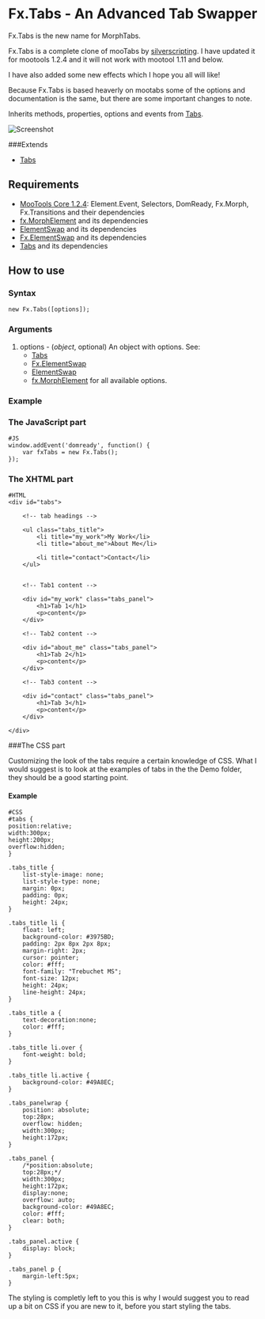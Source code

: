 Fx.Tabs - An Advanced Tab Swapper
=================================

Fx.Tabs is the new name for MorphTabs.

Fx.Tabs is a complete clone of mooTabs by [silverscripting](http://www.silverscripting.com/mootabs/). I have updated it for mootools 1.2.4 and it will not work with mootool 1.11 and below.

I have also added some new effects which I hope you all will like!

Because Fx.Tabs is based heaverly on mootabs some of the options and documentation is the same, but there are some important changes to note.

Inherits methods, properties, options and events from [Tabs][].

![Screenshot](http://github.com/vincentbluff/Fx.Tabs/raw/master/screenshot.png)

###Extends
* [Tabs][]

Requirements
------------

* [MooTools Core 1.2.4](http://mootools.net/core): Element.Event, Selectors, DomReady, Fx.Morph, Fx.Transitions and their dependencies
* [fx.MorphElement][] and its dependencies
* [ElementSwap][] and its dependencies
* [Fx.ElementSwap][] and its dependencies
* [Tabs][] and its dependencies

How to use
----------

### Syntax
	new Fx.Tabs([options]);

### Arguments

1. options - (*object*, optional) An object with options. See:
	- [Tabs][]
	- [Fx.ElementSwap][]
	- [ElementSwap][]
	- [fx.MorphElement][]
for all available options.

### Example

### The JavaScript part

	#JS
	window.addEvent('domready', function() {
		var fxTabs = new Fx.Tabs();
	});

### The XHTML part

	#HTML
	<div id="tabs">

		<!-- tab headings -->

		<ul class="tabs_title">
			<li title="my_work">My Work</li>
			<li title="about_me">About Me</li>

			<li title="contact">Contact</li>
		</ul>

			
		<!-- Tab1 content -->

		<div id="my_work" class="tabs_panel">
			<h1>Tab 1</h1>
			<p>content</p>
		</div>

		<!-- Tab2 content -->

		<div id="about_me" class="tabs_panel">
			<h1>Tab 2</h1>
			<p>content</p>
		</div>
			
		<!-- Tab3 content -->

		<div id="contact" class="tabs_panel">
			<h1>Tab 3</h1>
			<p>content</p>
		</div>
	
	</div>

###The CSS part

Customizing the look of the tabs require a certain knowledge of CSS. What I would suggest is to look at the examples of tabs in the the Demo folder, they should be a good starting point.

#### Example

	#CSS
	#tabs {
	position:relative;
	width:300px;
	height:200px;
	overflow:hidden;
	}
	
	.tabs_title {
		list-style-image: none;
		list-style-type: none;
		margin: 0px;
		padding: 0px;
		height: 24px;
	}
	
	.tabs_title li {
		float: left;
		background-color: #3975BD;
		padding: 2px 8px 2px 8px;
		margin-right: 2px;
		cursor: pointer;
		color: #fff;
		font-family: "Trebuchet MS";
		font-size: 12px;
		height: 24px;
		line-height: 24px;
	}
	
	.tabs_title a {
		text-decoration:none;
		color: #fff;
	}
	
	.tabs_title li.over {
		font-weight: bold;
	}
	
	.tabs_title li.active {
		background-color: #49A8EC;
	}
	
	.tabs_panelwrap {
		position: absolute;
		top:28px;
		overflow: hidden;
		width:300px;
		height:172px;
	}
	
	.tabs_panel {
		/*position:absolute;
		top:28px;*/
		width:300px;
		height:172px;
		display:none;
		overflow: auto;
		background-color: #49A8EC;
		color: #fff;
		clear: both;
	}
	
	.tabs_panel.active {
		display: block;
	}
	
	.tabs_panel p {
		margin-left:5px;
	}

The styling is completly left to you this is why I would suggest you to read up a bit on CSS if you are new to it, before you start styling the tabs.

[$$]: http://www.mootools.net/docs/core/Element/Element#dollars
[ElementSwap]: http://www.mootools.net/forge/p/elementswap
[Fx.ElementSwap]: http://www.mootools.net/forge/p/fx_elementswap
[Tabs]: http://www.mootools.net/forge/p/tabs
[Fx.MorphElement]: http://www.mootools.net/forge/p/fx_morphelement